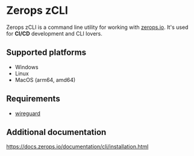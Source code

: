 # Zerops zCLI

Zerops zCLI is a command line utility for working with [zerops.io](https://zerops.io). It's used 
for **CI/CD** development and CLI lovers.

## Supported platforms

* Windows
* Linux
* MacOS (arm64, amd64)

## Requirements

* [wireguard](https://www.wireguard.com)

## Additional documentation

https://docs.zerops.io/documentation/cli/installation.html